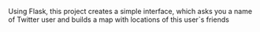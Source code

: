 Using Flask, this project creates a simple interface, 
which asks you a name of Twitter user and builds a map with locations of this user`s friends
